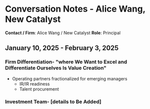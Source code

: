# Conversation Notes - Alice Wang, New Catalyst

**Contact / Firm**: Alice Wang / New Catalyst
**Role**: Principal

## January 10, 2025 - February 3, 2025

### Firm Differentiation- "where We Want to Excel and Differentiate Ourselves Is Value Creation"

- Operating partners fractionalized for emerging managers
  - IR/IR readiness
  - Talent procurement

### Investment Team- [details to Be Added]
